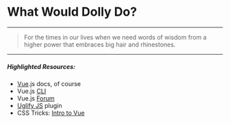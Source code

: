 # What Would Dolly Do?
---
> For the times in our lives when we need words of wisdom from a higher power that embraces big hair and rhinestones.
---
##### Highlighted Resources: #####
- [Vue](https://vuejs.org/).js docs, of course
- Vue.js [CLI](https://github.com/vuejs/vue-cli)
- Vue.js [Forum](https://forum-archive.vuejs.org/)
- [Uglify JS](https://github.com/webpack-contrib/uglifyjs-webpack-plugin) plugin
- CSS Tricks: [Intro to Vue](https://css-tricks.com/intro-to-vue-1-rendering-directives-events/)
